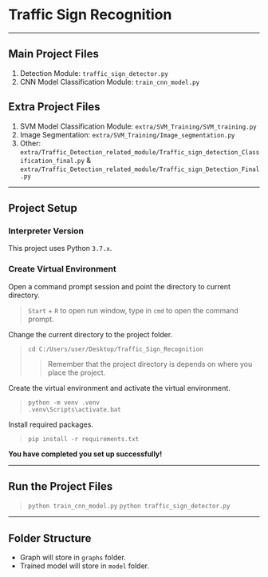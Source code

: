 # Traffic Sign Recognition

---

## Main Project Files

1. Detection Module: `traffic_sign_detector.py`
2. CNN Model Classification Module: `train_cnn_model.py`

## Extra Project Files

1. SVM Model Classification Module: `extra/SVM_Training/SVM_training.py`
2. Image Segmentation: `extra/SVM_Training/Image_segmentation.py`
3. Other: `extra/Traffic_Detection_related_module/Traffic_sign_detection_Classification_final.py` & `extra/Traffic_Detection_related_module/Traffic_sign_Detection_Final.py` 

---

## Project Setup

### Interpreter Version

This project uses Python `3.7.x`.

### Create Virtual Environment

Open a command prompt session and point the directory to current directory.<br>
> `Start` + `R` to open run window, type in `cmd` to open the command prompt.

Change the current directory to the project folder.
> `cd C:/Users/user/Desktop/Traffic_Sign_Recognition`
>> Remember that the project directory is depends on where you place the project.

Create the virtual environment and activate the virtual environment.
> `python -m venv .venv`<br>
> `.venv\Scripts\activate.bat`

Install required packages.
> `pip install -r requirements.txt`

**You have completed you set up successfully!**

---

## Run the Project Files

> `python train_cnn_model.py`
> `python traffic_sign_detector.py`

---

## Folder Structure

+ Graph will store in `graphs` folder.
+ Trained model will store in `model` folder.
